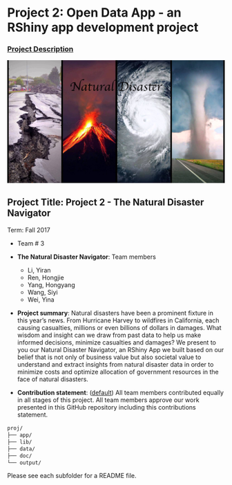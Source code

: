 # Project 2: Open Data App - an RShiny app development project

### [Project Description](doc/project2_desc.md)

![screenshot](doc/screenshot2.png)

## Project Title: Project 2 - The Natural Disaster Navigator
Term: Fall 2017

+ Team # 3 
+ **The Natural Disaster Navigator**: Team members
	+ Li, Yiran
	+ Ren, Hongjie
	+ Yang, Hongyang
	+ Wang, Siyi
	+ Wei, Yina


+ **Project summary**: Natural disasters have been a prominent fixture in this year’s news. From Hurricane Harvey to wildfires in California, each causing casualties, millions or even billions of dollars in damages. What wisdom and insight can we draw from past data to help us make informed decisions, minimize casualties and damages? We present to you our Natural Disaster Navigator, an RShiny App we built based on our belief that is not only of business value but also societal value to understand and extract insights from natural disaster data in order to minimize costs and optimize allocation of government resources in the face of natural disasters.

+ **Contribution statement**: ([default](doc/a_note_on_contributions.md)) All team members contributed equally in all stages of this project. All team members approve our work presented in this GitHub repository including this contributions statement. 


```
proj/
├── app/
├── lib/
├── data/
├── doc/
└── output/
```

Please see each subfolder for a README file.



